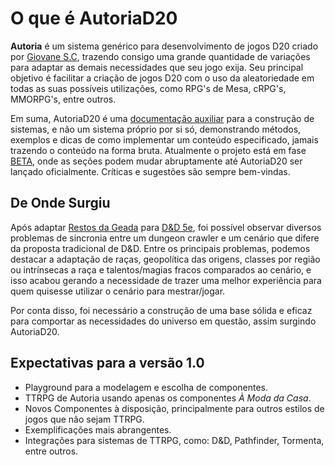 # O que é AutoriaD20

**Autoria** é um sistema genérico para desenvolvimento de jogos D20 criado por [Giovane S.C](https://novout.dev/), trazendo consigo uma grande quantidade de variações para adaptar as demais necessidades que seu jogo exija. Seu principal objetivo é facilitar a criação de jogos D20 com o uso da aleatoriedade em todas as suas possíveis utilizações, como RPG's de Mesa, cRPG's, MMORPG's, entre outros.

<danger>
Em suma, AutoriaD20 é uma <u>documentação auxiliar</u> para a construção de sistemas, e não um sistema próprio por si só, demonstrando métodos, exemplos e dicas de como implementar um conteúdo especificado, jamais trazendo o conteúdo na forma bruta.
</danger>

<danger>
Atualmente o projeto está em fase <u>BETA</u>, onde as seções podem mudar abruptamente até AutoriaD20 ser lançado oficialmente. Críticas e sugestões são sempre bem-vindas.
</danger>

## De Onde Surgiu

Após adaptar [Restos da Geada](https://www.restosdageada.com/) para [D&D 5e](https://dnd.wizards.com/), foi possível observar diversos problemas de sincronia entre um dungeon crawler e um cenário que difere da proposta tradicional de D&D. Entre os principais problemas, podemos destacar a adaptação de raças, geopolítica das origens, classes por região ou intrínsecas a raça e talentos/magias fracos comparados ao cenário, e isso acabou gerando a necessidade de trazer uma melhor experiência para quem quisesse utilizar o cenário para mestrar/jogar.

Por conta disso, foi necessário a construção de uma base sólida e eficaz para comportar as necessidades do universo em questão, assim surgindo AutoriaD20.

## Expectativas para a versão 1.0

- Playground para a modelagem e escolha de componentes.
- TTRPG de Autoria usando apenas os componentes *À Moda da Casa*.
- Novos Componentes à disposição, principalmente para outros estilos de jogos que não sejam TTRPG.
- Exemplificações mais abrangentes.
- Integrações para sistemas de TTRPG, como: D&D, Pathfinder, Tormenta, entre outros.